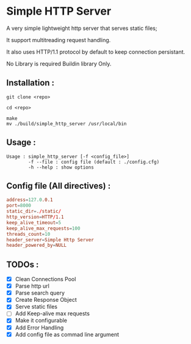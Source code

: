 # Simple HTTP Server

A very simple lightweight http server that serves static files;

It support multitreading request handling.

It also uses HTTP/1.1 protocol by default to keep connection persistant.

No Library is required Buildin library Only.

## Installation :

```shell
git clone <repo>

cd <repo>

make
mv ./build/simple_http_server /usr/local/bin
```

## Usage :

```
Usage : simple_http_server [-f <config_file>]
        -f --file : config file (default : ./config.cfg)
        -h --help : show options
```

## Config file __(All directives)__ :

```conf
address=127.0.0.1
port=8000
static_dir=./static/
http_version=HTTP/1.1
keep_alive_timeout=5
keep_alive_max_requests=100
threads_count=10
header_server=Simple Http Server
header_powered_by=NULL
```

## TODOs :

- [x] Clean Connections Pool
- [x] Parse http url 
- [x] Parse search query
- [x] Create Response Object
- [x] Serve static files
- [ ] Add Keep-alive max requests
- [x] Make it configurable
- [x] Add Error Handling
- [x] Add config file as commad line argument